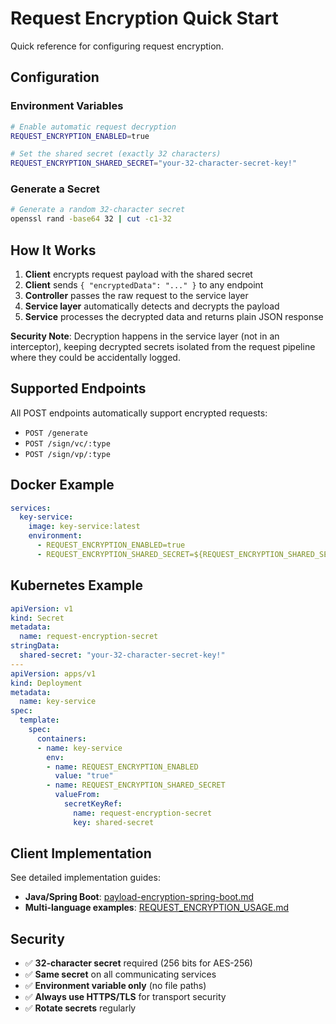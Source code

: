 # Request Encryption Quick Start

Quick reference for configuring request encryption.

## Configuration

### Environment Variables

```bash
# Enable automatic request decryption
REQUEST_ENCRYPTION_ENABLED=true

# Set the shared secret (exactly 32 characters)
REQUEST_ENCRYPTION_SHARED_SECRET="your-32-character-secret-key!"
```

### Generate a Secret

```bash
# Generate a random 32-character secret
openssl rand -base64 32 | cut -c1-32
```

## How It Works

1. **Client** encrypts request payload with the shared secret
2. **Client** sends `{ "encryptedData": "..." }` to any endpoint
3. **Controller** passes the raw request to the service layer
4. **Service layer** automatically detects and decrypts the payload
5. **Service** processes the decrypted data and returns plain JSON response

**Security Note**: Decryption happens in the service layer (not in an interceptor), keeping decrypted secrets isolated from the request pipeline where they could be accidentally logged.

## Supported Endpoints

All POST endpoints automatically support encrypted requests:
- `POST /generate`
- `POST /sign/vc/:type`
- `POST /sign/vp/:type`

## Docker Example

```yaml
services:
  key-service:
    image: key-service:latest
    environment:
      - REQUEST_ENCRYPTION_ENABLED=true
      - REQUEST_ENCRYPTION_SHARED_SECRET=${REQUEST_ENCRYPTION_SHARED_SECRET}
```

## Kubernetes Example

```yaml
apiVersion: v1
kind: Secret
metadata:
  name: request-encryption-secret
stringData:
  shared-secret: "your-32-character-secret-key!"
---
apiVersion: apps/v1
kind: Deployment
metadata:
  name: key-service
spec:
  template:
    spec:
      containers:
      - name: key-service
        env:
        - name: REQUEST_ENCRYPTION_ENABLED
          value: "true"
        - name: REQUEST_ENCRYPTION_SHARED_SECRET
          valueFrom:
            secretKeyRef:
              name: request-encryption-secret
              key: shared-secret
```

## Client Implementation

See detailed implementation guides:
- **Java/Spring Boot**: [payload-encryption-spring-boot.md](./payload-encryption-spring-boot.md)
- **Multi-language examples**: [REQUEST_ENCRYPTION_USAGE.md](./REQUEST_ENCRYPTION_USAGE.md)

## Security

- ✅ **32-character secret** required (256 bits for AES-256)
- ✅ **Same secret** on all communicating services
- ✅ **Environment variable only** (no file paths)
- ✅ **Always use HTTPS/TLS** for transport security
- ✅ **Rotate secrets** regularly


